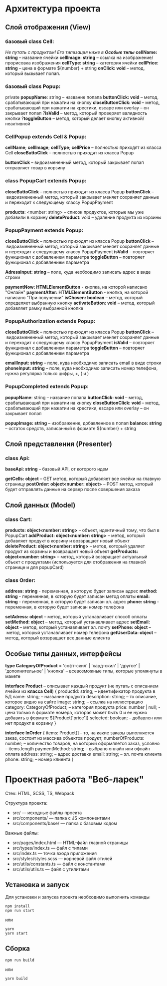# Архитектура проекта

## Слой отображения (View) 

### базовый class Cell: 
*Не путать с продуктом! Его типизация ниже в **Особые типы***
**cellName: string** – название ячейки
**cellImage: string** – ссылка на изображение/прорисовка изображения
**cellType: string** – категория ячейки
**cellPrice: string** – цена в формате ${number} + string
**onClick: void** – метод, который вызывает попап.

### базовый class Popup:
private **popupName**: string – название попапа
**buttonClick: void** – метод, срабатывающий при нажатии на кнопку 
**closeButtonClick: void** – метод, срабатывающий при нажатии на крестики, escape или overlay – он закрывает попап
?**isValid** – метод, который проверяет валидность кнопки
?**toggleButton** – метод, который делает кнопку активной/неактивной


### CellPopup extends Cell & Popup: 
**cellName**; **cellImage**; **cellType**; **cellPrice** – полностью приходят из класса Cell
**closeButtoClick** – полностью приходят из класса Popup

**buttonClick** – видоизмененный метод, который закрывает попап отправляет товар в корзину


### сlass PopupCart extends Popup: 

**closeButtoClick** – полностью приходят из класса Popup
**buttonClick** – видоизмененный метод, который закрывает меняет сохраняет данные и переходит к следующему классу PopupPayment

**products**: <number: string> – список продуктов, которые мы уже добавили в корзину 
**deleteProduct**: void – удаление продукта из корзины 


### PopupPayment extends Popup:

**closeButtoClick** – полностью приходят из класса Popup
**buttonClick** – видоизмененный метод, который закрывает меняет сохраняет данные и переходит к следующему классу PopupPayment
**isValid** – повторяет функционал с добавлением параметра
**toggleButton** – повторяет функционал с добавлением параметра

**Adressinput: string** – поле, куда необходимо записать адрес в виде строки

**paymentNow: HTMLElementButton** - кнопка, на которой написано "Онлайн"
**paymentAfter: HTMLElementButton** - кнопка, на которой написано "При получении"
**isChosen: boolean** – метод, который определяет выбранную кнопку
**activateButton: void** – метод, который добавляет рамку выбранной кнопке


### PopupAuthorization extends Popup: 

**closeButtoClick** – полностью приходят из класса Popup
**buttonClick** – видоизмененный метод, который закрывает меняет сохраняет данные и переходит к следующему классу PopupPayment
**isValid** – повторяет функционал с добавлением параметра
**toggleButton** – повторяет функционал с добавлением параметра

**emailInput: string** – поле, куда необходимо записать email в виде строки
**phoneInput: string** – поле, куда необходимо записать номер телефона, нужна регулярка только цифры, +, ( и )


### PopupCompleted extends Popup: 

**popupName**: string – название попапа
**buttonClick: void** – метод, срабатывающий при нажатии на кнопку 
**closeButtonClick: void** – метод, срабатывающий при нажатии на крестики, escape или overlay – он закрывает попап

**popupImage: string** – изображение, добавленное в попап
**balance: string** – остаток средств, записанный в формате ${number} + string


## Слой представления (Presenter)

### class Api: 

**baseApi: string** – базовый API, от которого идем

**getCells: object<string>** – GET метод, который добавляет все ячейки на главную страницу 
**postOrder: object<number: object>** – POST метод, который будет отправлять данные на сервер после совершения заказа

## Слой данных (Model)

### class Cart: 
**products: object<number: string>** – объект, идентичный тому, что был в PopupCart
**addProduct: object<number: string>** – метод, который добавляет продукт в корзину и возвращает новый объект
**deleteProduct: object<number: string>** – метод, который удаляет продукт из корзины и возвращает новый объект
**getProducts: object<number: string>** – метод, который возвращает актуальный объект с продуктами (используется для отображения на главной странице и для popupCard)

### class Order:
**address: string** - переменная, в которую будет записан адрес
**method: string** - переменная, в которую будет записан метод оплаты
**email: string** - переменная, в которую будет записан эл. адрес
**phone: string** - переменная, в которую будет записан номер телефона

**setAdress: object<string>** – метод, который устанавливает способ оплаты
**setMethod: object<string>** – метод, который устанавливает адрес
**setEmail: object<string>** – метод, который устанавливает эл. почту
**setPhone: object<string>** – метод, который устанавливает номер телефона
**getUserData: object** – метод, который возвращает все данные клиента


## Особые типы данных, интерфейсы

**type CategoryOfProduct** =  'софт-скил' | 'хард-скил' | 'другое' | 'дополнительное' | 'кнопка'  – всевозможные типы, которые упомянуты в макете 

**interface Product** – описывает каждый продукт (не путать с описанием ячейки из **класса Cell**) {
  productId: string; – идентификатор продукта в БД
  name: string; – название продукта
  description: string; – то описание, которое видно на сайте
  image: string; – ссылка на иллюстрацию 
  category: CategoryOfProduct; – категория продукта
  price: number | null; - цена только в формате номера, которая может быть 0 и ее нужно добавить в формате ${Product['price']}
  selected: boolean; – добавлен или нет продукт в корзину
}

**interface InOrder** {
  items: Product[] – то, на какие заказы выполняется заказ, состоит из массива объектов продукт;
  numberOfProducts: number; – количество товаров, на который оформляется заказ, условно – items.length 
  paymentMethod: string; – выбрано онлайн или офлайн оплата
  address: string; – адрес доставки
  email: string; – эл. почта клиента
  phone: string; – номер клиента
}



# Проектная работа "Веб-ларек"

Стек: HTML, SCSS, TS, Webpack

Структура проекта:
- src/ — исходные файлы проекта
- src/components/ — папка с JS компонентами
- src/components/base/ — папка с базовым кодом

Важные файлы:
- src/pages/index.html — HTML-файл главной страницы
- src/types/index.ts — файл с типами
- src/index.ts — точка входа приложения
- src/styles/styles.scss — корневой файл стилей
- src/utils/constants.ts — файл с константами
- src/utils/utils.ts — файл с утилитами

## Установка и запуск
Для установки и запуска проекта необходимо выполнить команды

```
npm install
npm run start
```

или

```
yarn
yarn start
```
## Сборка

```
npm run build
```

или

```
yarn build
```
